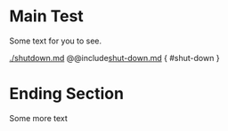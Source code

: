 # Main Test

Some text for you to see.

[./shutdown.md](https://github.com/stahmmOBC/PublicDocs/blob/main/Shutdown.md#shut-down)
@@include[shut-down.md](https://github.com/stahmmOBC/PublicDocs/blob/main/Shutdown.md) { #shut-down }

# Ending Section

Some more text
